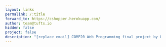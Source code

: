 ```yaml
---
layout: links
permalink: /:title
forward_to: https://cshopper.herokuapp.com/
author: team@tufts.io
hidden: false
project: false
description: "[replace email] COMP20 Web Programming final project by Leah Holden, Emma Plankey, Kathryn Tweel, and Fabio Vera"
---
```

